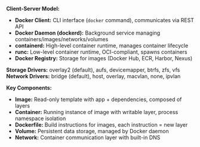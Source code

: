 **Client-Server Model:**

- **Docker Client:** CLI interface (`docker` command), communicates via REST API
- **Docker Daemon (dockerd):** Background service managing containers/images/networks/volumes
- **containerd:** High-level container runtime, manages container lifecycle
- **runc:** Low-level container runtime, OCI-compliant, spawns containers
- **Docker Registry:** Storage for images (Docker Hub, ECR, Harbor, Nexus)

**Storage Drivers:** overlay2 (default), aufs, devicemapper, btrfs, zfs, vfs **Network Drivers:** bridge (default), host, overlay, macvlan, none, ipvlan

**Key Components:**

- **Image:** Read-only template with app + dependencies, composed of layers
- **Container:** Running instance of image with writable layer, process namespace isolation
- **Dockerfile:** Build instructions for images, each instruction = new layer
- **Volume:** Persistent data storage, managed by Docker daemon
- **Network:** Container communication layer with built-in DNS
